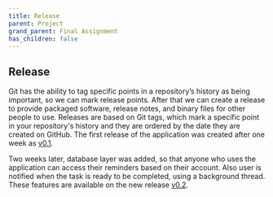 ```yaml
---
title: Release
parent: Project
grand_parent: Final Assignment
has_children: false
---
```


## Release
Git has the ability to tag specific points in a repository’s history as being important, so we can mark release points. After that we can create a release to provide packaged software, release notes, and binary files for other people to use. Releases are based on Git tags, which mark a specific point in your repository's history and they are ordered by the date they are created on GitHub. The first release of the application was created after one week as [v0.1](https://catamold.github.io/appToDo/).

Two weeks later, database layer was added, so that anyone who uses the application can access their reminders based on their account. Also user is notified when the task is ready to be completed, using a background thread. These features are available on the new release [v0.2](https://catamold.github.io/appToDo/).
